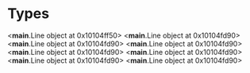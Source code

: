 # Types

<__main__.Line object at 0x10104ff50>
<__main__.Line object at 0x10104fd90>
<__main__.Line object at 0x10104fd90>
<__main__.Line object at 0x10104fd90>
<__main__.Line object at 0x10104fd90>
<__main__.Line object at 0x10104fd90>
<__main__.Line object at 0x10104fd90>
<__main__.Line object at 0x10104fd90>

